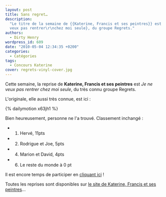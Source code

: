 ```yaml
---
layout: post
title: Sans regret…
description:
  "Le titre de la semaine de {{Katerine, Francis et ses peintres}} est {Je ne
  veux pas rentrer\r\nchez moi seule}, du groupe Regrets."
authors:
  - Dirty Henry
wordpress_id: 609
date: "2010-05-04 12:34:35 +0200"
categories:
  - Catégories
tags:
  - Concours Katerine
cover: regrets-vinyl-cover.jpg
---
```


Cette semaine, la reprise de **Katerine, Francis et ses peintres** est _Je ne
veux pas rentrer chez moi seule_, du très connu groupe Regrets.

L'originale, elle aussi très connue, est ici :

{% dailymotion x63jh1 %}

Bien heureusement, personne ne l'a trouvé. Classement inchangé :

- 1. Hervé, 11pts
- 2. Rodrigue et Joe, 5pts
- 4. Marion et David, 4pts
- 6. Le reste du monde à 0 pt

Il est encore temps de participer en [cliquant ici](569) !

Toutes les reprises sont disponibles sur
[le site de Katerine, Francis et ses peintres](http://www.katerinefrancisetsespeintres.com/)…
